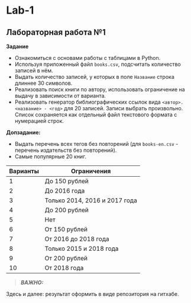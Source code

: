 
# Lab-1
## Лабораторная работа №1

**Задание**
* Ознакомиться с основами работы с таблицами в Python.
* Используя приложенный файл ```books.csv```, подсчитать количество записей в нём.
* Выдать количество записей, у которых в поле ```Название``` строка длиннее 30 символов.
* Реализовать поиск книги по автору, использовать ограничение на выдачу в зависимости от варианта.
* Реализовать генератор библиографических ссылок вида ```<автор>. <название> - <год>``` для 20 записей. Записи выбрать произвольно. Список сохраняется как отдельный файл текстового формата с нумерацией строк.

**Допзадание:**
* Выдать перечень всех тегов без повторений (для ```books-en.csv``` - перечень издательств без повторений).
* Самые популярные 20 книг.

| Варианты | Ограничения |
| -------- | ----------- |
| 1 | До 150 рублей |
| 2 | До 2016 года |
| 3 | Только 2014, 2016 и 2017 года |
| 4 | До 200 рублей |
| 5 | Нет |
| 6 |	От 150 рублей |
| 7 | От 2016 до 2018 года |
| 8 | Только 2015 и 2018 года |
| 9 | От 200 рублей |
| 10 | От 2018 года |

> **_ВАЖНО:_**

Здесь и далее: результат оформить в виде репозитория на гитхабе.
